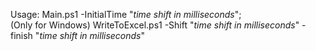 Usage:
Main.ps1 -InitialTime "*time shift in milliseconds*";  
(Only for Windows) WriteToExcel.ps1 -Shift "*time shift in milliseconds*" -finish "*time shift in milliseconds*"
